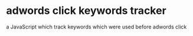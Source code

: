 # adwords click keywords tracker

a JavaScript which track keywords which were used before adwords click 